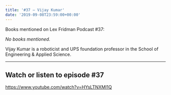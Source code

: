 ```yaml
---
title: '#37 – Vijay Kumar'
date: '2019-09-08T23:59:00+00:00'
---
```


Books mentioned on Lex Fridman Podcast #37:

*No books mentioned.*

<!--more-->

Vijay Kumar is a roboticist and UPS foundation professor in the School of Engineering &amp; Applied Science.

- - - - - -

## Watch or listen to episode #37

<https://www.youtube.com/watch?v=HYsLTNXMl1Q>